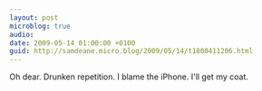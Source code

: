 ```yaml
---
layout: post
microblog: true
audio: 
date: 2009-05-14 01:00:00 +0100
guid: http://samdeane.micro.blog/2009/05/14/t1800411206.html
---
```

Oh dear. Drunken repetition. I blame the iPhone. I'll get my coat.
